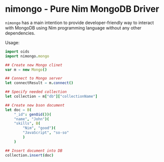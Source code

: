 nimongo - Pure Nim MongoDB Driver
===================================

`nimongo` has a main intention to provide developer-friendly way to interact
with MongoDB using Nim programming language without any other dependencies.

Usage:

```nim
import oids
import nimongo.mongo

## Create new Mongo clinet
var m = new Mongo()

## Connect to Mongo server
let connectResult = m.connect()

## Specify needed collection
let collection = m["db"]["collectionName"]

## Create new bson document
let doc = B(
    "_id": genOid())(
    "name", "John")(
    "skills", B(
        "Nim", "good")(
        "JavaScript", "so-so"
        )
    )

## Insert document into DB
collection.insert(doc)
```
